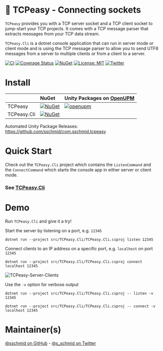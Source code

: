 # 🔌 TCPeasy - Connecting sockets

`TCPeasy` provides you with a TCP server socket and a TCP client socket to
jump-start your TCP projects. It comes with a TCP message parser that extracts
messages from your TCP data stream.

`TCPeasy.Cli` is a dotnet console application that can run in server mode or
client mode and is using the TCP message parser to allow you to send UTF8
messages from a server to multiple clients or from a client to a server.

[![CI](https://github.com/sschmid/TCPeasy/actions/workflows/ci.yml/badge.svg)](https://github.com/sschmid/TCPeasy/actions/workflows/ci.yml)
[![Coverage Status](https://coveralls.io/repos/github/sschmid/TCPeasy/badge.svg)](https://coveralls.io/github/sschmid/TCPeasy)
[![NuGet](https://img.shields.io/nuget/dt/TCPeasy)](https://www.nuget.org/packages?q=TCPeasy)
[![License: MIT](https://img.shields.io/github/license/sschmid/TCPeasy)](https://github.com/sschmid/TCPeasy/blob/main/LICENSE.md)
[![Twitter](https://img.shields.io/twitter/follow/s_schmid)][twitter-sschmid]

# Install

|             | NuGet                                                                                              | Unity Packages on [OpenUPM](https://openupm.com)                                                                                                                                    |
|:------------|:---------------------------------------------------------------------------------------------------|-------------------------------------------------------------------------------------------------------------------------------------------------------------------------------------|
| TCPeasy     | [![NuGet](https://img.shields.io/nuget/v/TCPeasy)](https://www.nuget.org/packages/TCPeasy)         | [![openupm](https://img.shields.io/npm/v/com.sschmid.tcpeasy?label=com.sschmid.tcpeasy&registry_uri=https://package.openupm.com)](https://openupm.com/packages/com.sschmid.tcpeasy) |
| TCPeasy.Cli | [![NuGet](https://img.shields.io/nuget/v/TCPeasy.Cli)](https://www.nuget.org/packages/TCPeasy.Cli) |                                                                                                                                                                                     |

Automated Unity Package Releases: https://github.com/sschmid/com.sschmid.tcpeasy

# Quick Start

Check out the `TCPeasy.Cli` project which contains the `ListenCommand` and
the `ConnectCommand` which starts the console app in either server or client mode.

### See [TCPeasy.Cli](https://github.com/sschmid/TCPeasy/tree/main/src/TCPeasy.Cli)

# Demo

Run `TCPeasy.Cli` and give it a try!

Start the server by listening on a port, e.g. `12345`

```
dotnet run --project src/TCPeasy.Cli/TCPeasy.Cli.csproj listen 12345
```

Connect clients to an IP address on a specific port, e.g. `localhost` on port `12345`

```
dotnet run --project src/TCPeasy.Cli/TCPeasy.Cli.csproj connect localhost 12345
```

![TCPeasy-Server-Clients](https://github.com/sschmid/TCPeasy/raw/main/readme/TCPeasy-Server-Clients.png)

Use the `-v` option for verbose output

```
dotnet run --project src/TCPeasy.Cli/TCPeasy.Cli.csproj -- listen -v 12345
```

```
dotnet run --project src/TCPeasy.Cli/TCPeasy.Cli.csproj -- connect -v localhost 12345
```

# Maintainer(s)
[@sschmid on GitHub][github-sschmid] - [@s_schmid on Twitter][twitter-sschmid]

[github-sschmid]: https://github.com/sschmid "@sschmid"
[twitter-sschmid]: https://twitter.com/intent/follow?original_referer=https%3A%2F%2Fgithub.com%2Fsschmid%2FTCPeasy&screen_name=s_schmid&tw_p=followbutton "s_schmid on Twitter"
